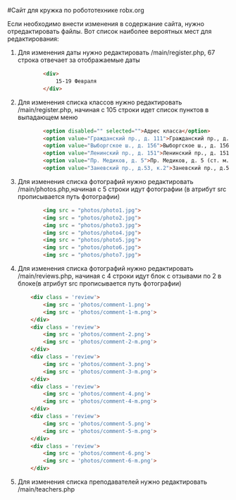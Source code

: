 #Сайт для кружка по робототехнике robx.org

Если необходимо внести изменения в содержание сайта, нужно отредактировать файлы.
Вот список наиболее вероятных мест для редактирования:

1. Для изменения даты нужно редактировать /main/register.php, 67 строка отвечает за отображаемые даты
	```html
			<div>
				15-19 Февраля
			</div>
	```
2. Для изменения списка классов нужно редактировать /main/register.php, начиная с 105 строки идет список пунктов в выпадающем меню
	```html
			<option disabled="" selected="">Адрес класса</option>
			<option value="Гражданский пр., д. 111">Гражданский пр., д. 111 (ст. м. Гражданский проспект.)</option>
			<option value="Выборгское ш., д. 156">Выборгское ш., д. 156 (ст. м. Проспект Просвещения.)</option>
			<option value="Ленинский пр., д. 151">Ленинский пр., д. 151 (ст. м. Московская </option>
			<option value="Пр. Медиков, д. 5">Пр. Медиков, д. 5 (ст. м. Петроградская)</option>
			<option value="Заневский пр., д.53, к.2">Заневский пр., д.53, к.2 (ст. м. Новочеркасская)</option>
	```
3. Для изменения списка фотографий нужно редактировать /main/photos.php,начиная с 5 строки идут фотографии (в атрибут src прописывается путь фотографии)
	```html
			<img src = "photos/photo1.jpg">
			<img src = "photos/photo2.jpg">
			<img src = "photos/photo3.jpg">
			<img src = "photos/photo4.jpg">
			<img src = "photos/photo5.jpg">
			<img src = "photos/photo6.jpg">
			<img src = "photos/photo7.jpg">
	```

4. Для изменения списка фотографий нужно редактировать /main/reviews.php, начиная с 4 строки идут блок с отзывами по 2 в блоке(в атрибут src прописывается путь фотографии)
	```html
		<div class = 'review'>
			<img src = 'photos/comment-1.png'>
			<img src = 'photos/comment-1-m.png'>
		</div>
		<div class = 'review'>
			<img src = 'photos/comment-2.png'>
			<img src = 'photos/comment-2-m.png'>
		</div>
		<div class = 'review'>
			<img src = 'photos/comment-3.png'>
			<img src = 'photos/comment-3-m.png'>
		</div>
		<div class = 'review'>
			<img src = 'photos/comment-4.png'>
			<img src = 'photos/comment-4-m.png'>
		</div>
		<div class = 'review'>
			<img src = 'photos/comment-5.png'>
			<img src = 'photos/comment-5-m.png'>
		</div>
		<div class = 'review'>
			<img src = 'photos/comment-6.png'>
			<img src = 'photos/comment-6-m.png'>
		</div>
	```
5. Для изменения списка преподавателей нужно редактировать /main/teachers.php

